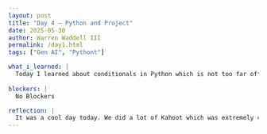```yaml
---
layout: post
title: "Day 4 – Python and Project"
date: 2025-05-30
author: Warren Waddell III
permalink: /day1.html
tags: ["Gen AI", "Pythont"]

what_i_learned: |
  Today I learned about conditionals in Python which is not too far off from C++. We also learned about Gen AI and how is it used and developed.
  
blockers: |
  No Blockers

reflection: |
  It was a cool day today. We did a lot of Kahoot which was extremely competitive to help lock in the knowledge we just learned. We also took a pre-survey to basically list the expectations of what we are expecting from the program. I also did my CITI training certificates which was pretty easy. The things we learned about gen AI was extremely interesting and I plan to take time to learn more about it myself. We also learned about how to depict reguqlr images from AI created images.
---
```

